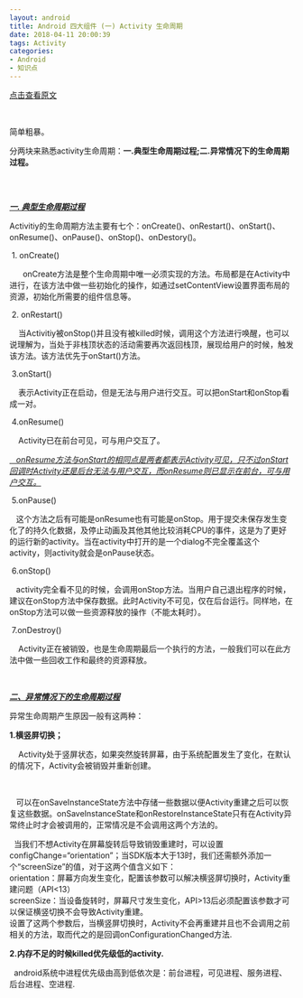 ```yaml
---
layout: android
title: Android 四大组件 (一) Activity 生命周期
date: 2018-04-11 20:00:39
tags: Activity
categories: 
- Android
- 知识点
---
```

[点击查看原文](https://www.cnblogs.com/bugzone/p/activity_lifecycle.html)

<!-- more -->

<div id="cnblogs_post_body" class="blogpost-body ">
    <p>&nbsp;</p>
<p>简单粗暴。</p>
<p>分两块来熟悉activity生命周期：<strong>一.典型生命周期过程;二.异常情况下的生命周期过程。</strong></p>
<p>&nbsp;</p>
<p><img src="https://images2018.cnblogs.com/blog/612293/201804/612293-20180411190609661-2068970253.png" alt=""></p>
<p><span style="text-decoration: underline;"><em><strong>一. 典型生命周期过程</strong></em></span></p>
<p style="text-align: left;">Activitiy的生命周期方法主要有七个：onCreate()、onRestart()、onStart()、onResume()、onPause()、onStop()、onDestory()。</p>
<p style="text-align: left;">&nbsp;1. onCreate()</p>
<p style="text-align: left;">&nbsp;&nbsp;&nbsp;&nbsp;&nbsp; onCreate方法是整个生命周期中唯一必须实现的方法。布局都是在Activity中进行，在该方法中做一些初始化的操作，如通过setContentView设置界面布局的资源，初始化所需要的组件信息等。</p>
<p style="text-align: left;">&nbsp;2. onRestart()</p>
<p style="text-align: left;">&nbsp;&nbsp;&nbsp; 当Activitiy被onStop()并且没有被killed时候，调用这个方法进行唤醒，也可以说理解为，当处于非栈顶状态的活动需要再次返回栈顶，展现给用户的时候，触发该方法。该方法优先于onStart()方法。</p>
<p style="text-align: left;">&nbsp;3.onStart()</p>
<p style="text-align: left;">&nbsp;&nbsp;&nbsp; 表示Activity正在启动，但是无法与用户进行交互。可以把onStart和onStop看成一对。</p>
<p style="text-align: left;">&nbsp;4.onResume()</p>
<p style="text-align: left;">&nbsp;&nbsp;&nbsp; Activity已在前台可见，可与用户交互了。</p>
<p style="text-align: left;"><span style="text-decoration: underline;"><em>&nbsp;&nbsp; onResume方法与onStart的相同点是两者都表示Activity可见，只不过onStart回调时Activity还是后台无法与用户交互，而onResume则已显示在前台，可与用户交互。</em></span></p>
<p style="text-align: left;">&nbsp;5.onPause()</p>
<p style="text-align: left;">&nbsp;&nbsp; 这个方法之后有可能是onResume也有可能是onStop。用于提交未保存发生变化了的持久化数据，及停止动画及其他其他比较消耗CPU的事件，这是为了更好的运行新的activity。当在activity中打开的是一个dialog不完全覆盖这个activity，则activity就会是onPause状态。</p>
<p style="text-align: left;">&nbsp;6.onStop()</p>
<p style="text-align: left;">&nbsp;&nbsp; activity完全看不见的时候，会调用onStop方法。当用户自己退出程序的时候，建议在onStop方法中保存数据。此时Activity不可见，仅在后台运行。同样地，在onStop方法可以做一些资源释放的操作（不能太耗时）。</p>
<p style="text-align: left;">&nbsp;7.onDestroy()</p>
<p style="text-align: left;">&nbsp;&nbsp;&nbsp; Activity正在被销毁，也是生命周期最后一个执行的方法，一般我们可以在此方法中做一些回收工作和最终的资源释放。</p>
<p style="text-align: left;">&nbsp;</p>
<p style="text-align: left;"><strong><em><span style="text-decoration: underline;">二、异常情况下的生命周期过程</span></em></strong></p>
<p style="text-align: left;">异常生命周期产生原因一般有这两种：</p>
<p style="text-align: left;"><strong>1.横竖屏切换；</strong></p>
<p style="text-align: left;">&nbsp;&nbsp;&nbsp; Activity处于竖屏状态，如果突然旋转屏幕，由于系统配置发生了变化，在默认的情况下，Activity会被销毁并重新创建。</p>
<p style="text-align: left;">&nbsp;&nbsp; <img src="https://images2018.cnblogs.com/blog/612293/201804/612293-20180411194802808-1639713916.png" alt=""></p>
<p style="text-align: left;">&nbsp;&nbsp; 可以在onSaveInstanceState方法中存储一些数据以便Activity重建之后可以恢复这些数据。onSaveInstanceState和onRestoreInstanceState只有在Activity异常终止时才会被调用的，正常情况是不会调用这两个方法的。</p>
<p style="text-align: left;">&nbsp; 当我们不想Activity在屏幕旋转后导致销毁重建时，可以设置configChange=“orientation”；当SDK版本大于13时，我们还需额外添加一个“screenSize”的值，对于这两个值含义如下：<br>orientation：屏幕方向发生变化，配置该参数可以解决横竖屏切换时，Activity重建问题（API&lt;13）<br>screenSize：当设备旋转时，屏幕尺寸发生变化，API&gt;13后必须配置该参数才可以保证横竖切换不会导致Activity重建。<br>设置了这两个参数后，当横竖屏切换时，Activity不会再重建并且也不会调用之前相关的方法，取而代之的是回调onConfigurationChanged方法.</p>
<p style="text-align: left;"><strong>2.内存不足的时候killed优先级低的activity.</strong></p>
<p style="text-align: left;">&nbsp;&nbsp;android系统中进程优先级由高到低依次是：前台进程，可见进程、服务进程、后台进程、空进程.</p>
</div>